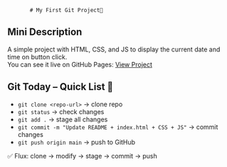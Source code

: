            # My First Git Project🚀

## Mini Description

A simple project with HTML, CSS, and JS to display the current date and time on button click.  
You can see it live on GitHub Pages: [View Project](https://andreipor.github.io/git_repo/)


## Git Today – Quick List 🚀

- `git clone <repo-url>` → clone repo
- `git status` → check changes
- `git add .` → stage all changes
- `git commit -m "Update README + index.html + CSS + JS"` → commit changes
- `git push origin main` → push to GitHub

✅ Flux: clone → modify → stage → commit → push
